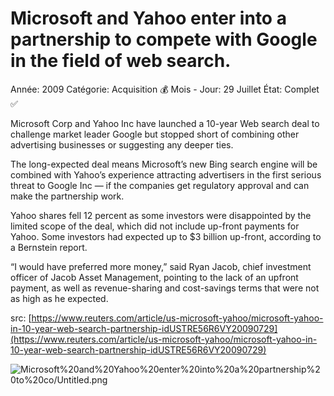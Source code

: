 # Microsoft and Yahoo enter into a partnership to compete with Google in the field of web search.

Année: 2009
Catégorie: Acquisition 💰
Mois - Jour: 29 Juillet
État: Complet ✅

Microsoft Corp and Yahoo Inc have launched a 10-year Web search deal to challenge market leader Google but stopped short of combining other advertising businesses or suggesting any deeper ties.

The long-expected deal means Microsoft’s new Bing search engine will be combined with Yahoo’s experience attracting advertisers in the first serious threat to Google Inc — if the companies get regulatory approval and can make the partnership work.

Yahoo shares fell 12 percent as some investors were disappointed by the limited scope of the deal, which did not include up-front payments for Yahoo. Some investors had expected up to $3 billion up-front, according to a Bernstein report.

“I would have preferred more money,” said Ryan Jacob, chief investment officer of Jacob Asset Management, pointing to the lack of an upfront payment, as well as revenue-sharing and cost-savings terms that were not as high as he expected.

src: [https://www.reuters.com/article/us-microsoft-yahoo/microsoft-yahoo-in-10-year-web-search-partnership-idUSTRE56R6VY20090729](https://www.reuters.com/article/us-microsoft-yahoo/microsoft-yahoo-in-10-year-web-search-partnership-idUSTRE56R6VY20090729)

![Microsoft%20and%20Yahoo%20enter%20into%20a%20partnership%20to%20co/Untitled.png](Microsoft%20and%20Yahoo%20enter%20into%20a%20partnership%20to%20co/Untitled.png)